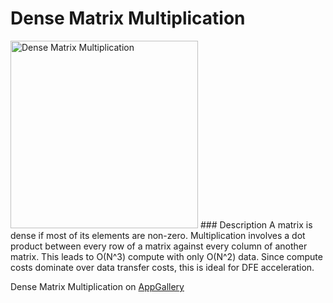 # Dense Matrix Multiplication
<img src="http://appgallery.maxeler.com/v0.1/app/Dense%20Matrix%20Multiplication/icon" alt="Dense Matrix Multiplication" height="300" width="300">
### Description
A matrix is dense if most of its elements are non-zero. Multiplication involves a dot product between every row of a matrix against every column of another matrix. This leads to O(N^3) compute with only O(N^2) data. Since compute costs dominate over data transfer costs, this is ideal for DFE acceleration.

Dense Matrix Multiplication on [AppGallery](http://appgallery.maxeler.com/#/app/Dense%20Matrix%20Multiplication) 
